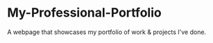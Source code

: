 # My-Professional-Portfolio
A webpage that showcases my portfolio of work &amp; projects I've done. 
